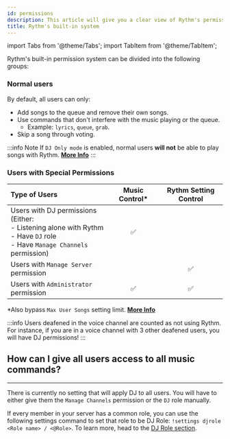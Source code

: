 ```yaml
---
id: permissions
description: This article will give you a clear view of Rythm's permission system.
title: Rythm's built-in system
---
```


import Tabs from '@theme/Tabs';
import TabItem from '@theme/TabItem';

Rythm's built-in permission system can be divided into the following groups:

### Normal users
By default, all users can only:
- Add songs to the queue and remove their own songs.
- Use commands that don't interfere with the music playing or the queue.
  - Example: `lyrics`, `queue`, `grab`.
- Skip a song through voting.

:::info Note
If `DJ Only mode` is enabled, normal users **will not** be able to play songs with Rythm. [**More Info**](/settings#dj-only-mode)
:::

### Users with Special Permissions

| Type of Users                                                                                                                      | Music Control* | Rythm Setting Control  |
|:-----------------------------------------------------------------------------------------------------------------------------------|:--------------:|:----------------------:|
| Users with DJ permissions<br/>(Either:<br/>- Listening alone with Rythm<br/>- Have `DJ` role<br/>- Have `Manage Channels` permission)  |       ✅  |                        |
| Users with `Manage Server` permission                                                                                         |                |         ✅             |
| Users with `Administrator` permission                                                                                         |      ✅        |        ✅              |

*Also bypass `Max User Songs` setting limit. [**More Info**](/settings#max-user-songs)

:::info
Users deafened in the voice channel are counted as not using Rythm. For instance, if you are in a voice channel with 3 other deafened users, you will have DJ permissions!
:::

## How can I give all users access to all music commands?
---
There is currently no setting that will apply DJ to all users. You will have to either give them the `Manage Channels` permission or the `DJ` role manually.

If every member in your server has a common role, you can use the following settings command to set that role to be DJ Role: `!settings djrole <Role name> / <@Role>`. To learn more, head to the [DJ Role section](/dj_role).
